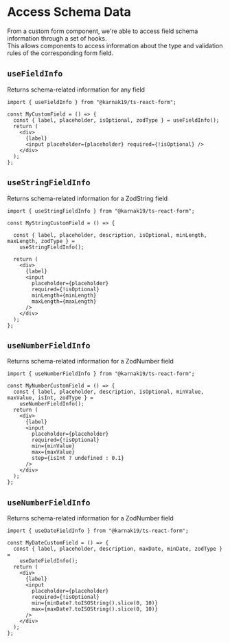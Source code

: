 # Access Schema Data

From a custom form component, we're able to access field schema information through a set of hooks.<br/>
This allows components to access information about the type and validation rules of the corresponding form field.


## `useFieldInfo`

Returns schema-related information for any field

```tsx
import { useFieldInfo } from "@karnak19/ts-react-form";

const MyCustomField = () => {
  const { label, placeholder, isOptional, zodType } = useFieldInfo();
  return (
    <div>
      {label}
      <input placeholder={placeholder} required={!isOptional} />
    </div>
  );
};
```


## `useStringFieldInfo` 

Returns schema-related information for a ZodString field


```tsx
import { useStringFieldInfo } from "@karnak19/ts-react-form";

const MyStringCustomField = () => {
    
  const { label, placeholder, description, isOptional, minLength, maxLength, zodType } =
    useStringFieldInfo();

  return (
    <div>
      {label}
      <input
        placeholder={placeholder}
        required={!isOptional}
        minLength={minLength}
        maxLength={maxLength}
      />
    </div>
  );
};
```

## `useNumberFieldInfo` 

Returns schema-related information for a ZodNumber field

```tsx
import { useNumberFieldInfo } from "@karnak19/ts-react-form";

const MyNumberCustomField = () => {
  const { label, placeholder, description, isOptional, minValue, maxValue, isInt, zodType } =
    useNumberFieldInfo();
  return (
    <div>
      {label}
      <input
        placeholder={placeholder}
        required={!isOptional}
        min={minValue}
        max={maxValue}
        step={isInt ? undefined : 0.1}
      />
    </div>
  );
};
```

## `useNumberFieldInfo` 

Returns schema-related information for a ZodNumber field

```tsx
import { useDateFieldInfo } from "@karnak19/ts-react-form";

const MyDateCustomField = () => {
  const { label, placeholder, description, maxDate, minDate, zodType } =
    useDateFieldInfo();
  return (
    <div>
      {label}
      <input
        placeholder={placeholder}
        required={!isOptional}
        min={minDate?.toISOString().slice(0, 10)}
        max={maxDate?.toISOString().slice(0, 10)}
      />
    </div>
  );
};
```
